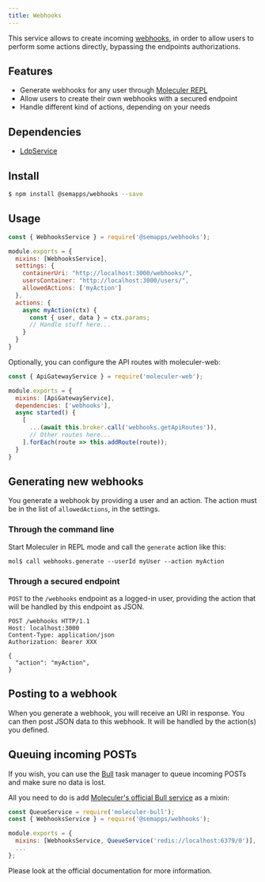 ```yaml
---
title: Webhooks
---
```


This service allows to create incoming [webhooks](https://en.wikipedia.org/wiki/Webhook), in order to allow users to perform some actions directly, bypassing the endpoints authorizations.

## Features

- Generate webhooks for any user through [Moleculer REPL](https://moleculer.services/docs/0.14/moleculer-repl.html)
- Allow users to create their own webhooks with a secured endpoint
- Handle different kind of actions, depending on your needs

## Dependencies

- [LdpService](ldp.md)

## Install

```bash
$ npm install @semapps/webhooks --save
```

## Usage

```js
const { WebhooksService } = require('@semapps/webhooks');

module.exports = {
  mixins: [WebhooksService],
  settings: {
    containerUri: "http://localhost:3000/webhooks/",
    usersContainer: "http://localhost:3000/users/",
    allowedActions: ['myAction']
  },
  actions: {
    async myAction(ctx) {
      const { user, data } = ctx.params;
      // Handle stuff here...
    }
  }
}
```

Optionally, you can configure the API routes with moleculer-web:

```js
const { ApiGatewayService } = require('moleculer-web');

module.exports = {
  mixins: [ApiGatewayService],
  dependencies: ['webhooks'],
  async started() {
    [
      ...(await this.broker.call('webhooks.getApiRoutes')),
      // Other routes here...
    ].forEach(route => this.addRoute(route));
  }
}
```

## Generating new webhooks

You generate a webhook by providing a user and an action. The action must be in the list of `allowedActions`, in the settings.

### Through the command line

Start Moleculer in REPL mode and call the `generate` action like this:

```
mol$ call webhooks.generate --userId myUser --action myAction
```

### Through a secured endpoint

`POST` to the `/webhooks` endpoint as a logged-in user, providing the action that will be handled by this endpoint as JSON.

```
POST /webhooks HTTP/1.1
Host: localhost:3000
Content-Type: application/json
Authorization: Bearer XXX

{
  "action": "myAction",
}
```

## Posting to a webhook

When you generate a webhook, you will receive an URI in response. You can then post JSON data to this webhook. It will be handled by the action(s) you defined.


## Queuing incoming POSTs

If you wish, you can use the [Bull](https://github.com/OptimalBits/bull) task manager to queue incoming POSTs and make sure no data is lost.

All you need to do is add [Moleculer's official Bull service](https://github.com/moleculerjs/moleculer-addons/tree/master/packages/moleculer-bull) as a mixin:

```js
const QueueService = require('moleculer-bull');
const { WebhooksService } = require('@semapps/webhooks');

module.exports = {
  mixins: [WebhooksService, QueueService('redis://localhost:6379/0')],
  ...
};
```

Please look at the official documentation for more information.
